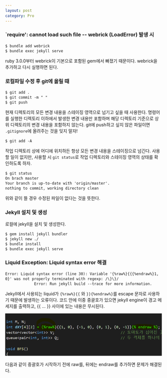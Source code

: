 ```yaml
---
layout: post
category: Pro
---
```


### `require': cannot load such file -- webrick (LoadError) 발생 시

```
$ bundle add webrick
$ bundle exec jekyll serve
```
ruby 3.0.0부터 webrick이 기본으로 포함된 gem에서 빠졌기 때문이다. webrick을 추가하고 다시 실행하면 된다. 

### 로컬파일 수정 후 git에 올릴 때

```
$ git add .
$ git commit -m " "
$ git push
```

현재 디렉토리의 모든 변경 내용을 스테이징 영역으로 넘기고 싶을 때 사용한다. 명령어를 실행한 디렉토리 이하에서 발생한 변경 내용만 포함하며
해당 디렉토리 기준으로 상위 디렉토리의 변경 내용을 포함하지 않는다. git에 push하고 싶지 않은 파일이면 `.gitignore`에 올려주는 것을 잊지 말자!

```
$ git add -A
```

작업 디렉토리 상에 어디에 위치하든 항상 모든 변경 내용을 스테이징으로 넘긴다. 사용할 일이 없지만, 사용할 시 `git status`로 작업 디렉토리와
스테이징 영역의 상태를 확인하도록 하자. 

```
$ git status
On brach master
Your branch is up-to-date with 'origin/master'.
nothing to commit, working directory clean
```
위와 같이 뜰 경우 수정된 파일이 없다는 것을 뜻한다. 

### Jekyll 설치 및 생성

로컬에 jekyll을 설치 및 생성한다. 

```
$ gem install jekyll bundler
$ jekyll new ./
$ bundle install
$ bundle exec jekyll serve
```

### Liquid Exception: Liquid syntax error 해결

```
Error: Liquid syntax error (line 30): Variable '{%raw%}{{{%endraw%}1, 0}' was not properly terminated with regexp: /\}\}/
             Error: Run jekyll build --trace for more information.
```
Jekyll에서 사용되는 liquid가 `{%raw%}{{` 와 `}}{%endraw%}`를 escape 문자로 사용하기 때문에 발생하는 오류이다. 코드 안에 이중 중괄호가 있으면 jekyll engine이 경고 메세지를 출력하고, {{ ... }} 사이에 있는 내용은 무시된다.

![e1](./image/error1.png)

다음과 같이 중괄호가 시작하기 전에 raw를, 뒤에는 endraw를 추가하면 문제가 해결된다.

